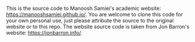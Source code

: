 This is the source code to Manoosh Samiei's academic website: https://manooshsamiei.github.io/. You are welcome to clone this code for your own personal use, just please attribute the source to the original website or to this repo. The website source code is taken from Jon Barron's website: https://jonbarron.info/.
